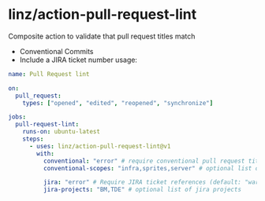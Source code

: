 # linz/action-pull-request-lint

Composite action to validate that pull request titles match 
- Conventional Commits
- Include a JIRA ticket number
usage:

```yaml
name: Pull Request lint

on:
  pull_request:
    types: ["opened", "edited", "reopened", "synchronize"]

jobs:
  pull-request-lint:
    runs-on: ubuntu-latest
    steps:
      - uses: linz/action-pull-request-lint@v1
        with:
          conventional: "error" # require conventional pull request title (default: "error" options: "error", "warn", "off")
          conventional-scopes: "infra,sprites,server" # optional list of conventional commit scopes

          jira: "error" # Require JIRA ticket references (default: "warn", options: "error", "warn", "off")
          jira-projects: "BM,TDE" # optional list of jira projects
```
